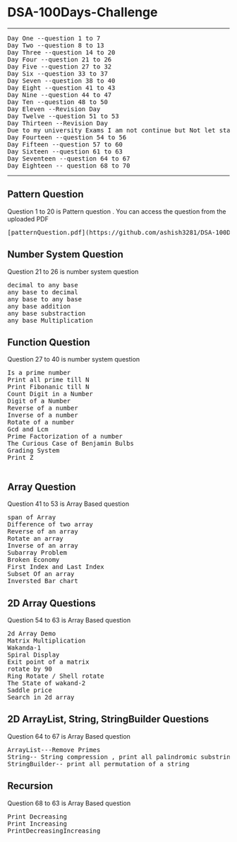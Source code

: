 # DSA-100Days-Challenge
<hr>
<pre>
Day One --question 1 to 7
Day Two --question 8 to 13
Day Three --question 14 to 20
Day Four --question 21 to 26
Day Five --question 27 to 32
Day Six --question 33 to 37
Day Seven --question 38 to 40
Day Eight --question 41 to 43
Day Nine --question 44 to 47
Day Ten --question 48 to 50
Day Eleven --Revision Day
Day Twelve --question 51 to 53
Day Thirteen --Revision Day
Due to my university Exams I am not continue but Not let start again
Day Fourteen --question 54 to 56
Day Fifteen --question 57 to 60
Day Sixteen --question 61 to 63
Day Seventeen --question 64 to 67
Day Eighteen -- question 68 to 70
</pre>
<hr>
<h2>Pattern Question</h2>
<p>Question 1 to 20 is Pattern question . You can access the question from the uploaded PDF </p>
<pre>
[patternQuestion.pdf](https://github.com/ashish3281/DSA-100Days-Challenge/files/10058032/patternQuestion.pdf)
</pre>
<h2>Number System Question</h2>
<p>Question 21 to 26 is number system question</p>
<pre>
decimal to any base
any base to decimal
any base to any base
any base addition
any base substraction
any base Multiplication
</pre>
<h2>Function Question</h2>
<p>Question 27 to 40 is number system question</p>
<pre>
Is a prime number
Print all prime till N
Print Fibonanic till N
Count Digit in a Number
Digit of a Number
Reverse of a number
Inverse of a number
Rotate of a number
Gcd and Lcm
Prime Factorization of a number
The Curious Case of Benjamin Bulbs
Grading System
Print Z

</pre>
<h2>Array Question</h2>
<p>Question 41 to 53 is Array Based question</p>
<pre>
span of Array
Difference of two array
Reverse of an array
Rotate an array
Inverse of an array
Subarray Problem
Broken Economy
First Index and Last Index
Subset Of an array
Inversted Bar chart
</pre>
<h2>2D Array Questions</h2>
<p>Question 54 to 63 is Array Based question</p>
<pre>
2d Array Demo
Matrix Multiplication
Wakanda-1
Spiral Display
Exit point of a matrix
rotate by 90
Ring Rotate / Shell rotate
The State of wakand-2
Saddle price
Search in 2d array
</pre>
<h2>2D ArrayList, String, StringBuilder Questions</h2>
<p>Question 64 to 67 is Array Based question</p>
<pre>
ArrayList---Remove Primes 
String-- String compression , print all palindromic substring
StringBuilder-- print all permutation of a string
</pre>
<h2>Recursion</h2>
<p>Question 68 to 63 is Array Based question</p>
<pre>
Print Decreasing
Print Increasing
PrintDecreasingIncreasing
</pre>
